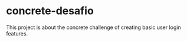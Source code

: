 # concrete-desafio
 This project is about the concrete challenge of creating basic user login features.
